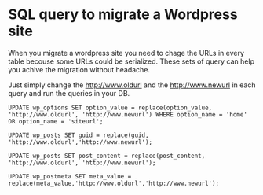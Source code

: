 # SQL query to migrate a Wordpress site

When you migrate a wordpress site you need to chage the URLs in every table becouse some URLs could be serialized. These sets of query can help you achive the migration without headache.

Just simply change the http://www.oldurl and the http://www.newurl in each query and run the queries in your DB.

```
UPDATE wp_options SET option_value = replace(option_value, 'http://www.oldurl', 'http://www.newurl') WHERE option_name = 'home' OR option_name = 'siteurl';

UPDATE wp_posts SET guid = replace(guid, 'http://www.oldurl','http://www.newurl');

UPDATE wp_posts SET post_content = replace(post_content, 'http://www.oldurl', 'http://www.newurl');

UPDATE wp_postmeta SET meta_value = replace(meta_value,'http://www.oldurl','http://www.newurl');
```
